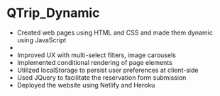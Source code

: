 # QTrip_Dynamic

<ul>
<li> Created web pages using HTML and CSS and made them dynamic using JavaScript<li>
<li>Improved UX with multi-select filters, image carousels</li>
<li> Implemented conditional rendering of page elements</li>
<li>Utilized localStorage to persist user preferences at client-side</li>
<li>Used JQuery to facilitate the reservation form submission</li>
<li>Deployed the website using Netlify and Heroku</li>

</ul>
 